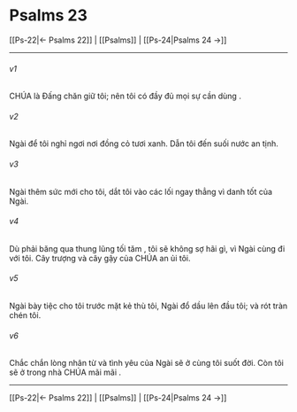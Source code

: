 # Psalms 23

[[Ps-22|← Psalms 22]] | [[Psalms]] | [[Ps-24|Psalms 24 →]]
***



###### v1 
CHÚA là Đấng chăn giữ tôi; nên tôi có đầy đủ mọi sự cần dùng . 

###### v2 
Ngài để tôi nghỉ ngơi nơi đồng cỏ tươi xanh. Dẫn tôi đến suối nước an tịnh. 

###### v3 
Ngài thêm sức mới cho tôi, dắt tôi vào các lối ngay thẳng vì danh tốt của Ngài. 

###### v4 
Dù phải băng qua thung lũng tối tăm , tôi sẽ không sợ hãi gì, vì Ngài cùng đi với tôi. Cây trượng và cây gậy của CHÚA an ủi tôi. 

###### v5 
Ngài bày tiệc cho tôi trước mặt kẻ thù tôi, Ngài đổ dầu lên đầu tôi; và rót tràn chén tôi. 

###### v6 
Chắc chắn lòng nhân từ và tình yêu của Ngài sẽ ở cùng tôi suốt đời. Còn tôi sẽ ở trong nhà CHÚA mãi mãi .

***
[[Ps-22|← Psalms 22]] | [[Psalms]] | [[Ps-24|Psalms 24 →]]
